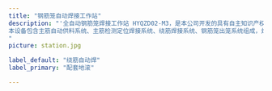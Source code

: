 ```yaml
---
title: "钢筋笼自动焊接工作站"
description: "'全自动钢筋笼焊接工作站 HYQZD02-M3，是本公司开发的具有自主知识产权的钢筋笼焊接设备。设备主要用于地铁，桥梁，房建，机场，高速，地基基础。
本设备包含主筋自动供料系统、主筋检测定位焊接系统、绕筋焊接系统、钢筋笼出笼系统组成，焊接过程中无需人工参与。
"
picture: station.jpg

label_default: "绕筋自动焊" 
label_primary: "配套地滚"

---
```

